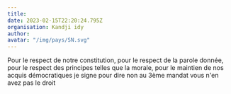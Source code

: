 ```yaml
---
title: 
date: 2023-02-15T22:20:24.795Z
organisation: Kandji idy 
author: 
avatar: "/img/pays/SN.svg"
---
```


Pour le respect de notre constitution, pour le respect de la parole donnée, pour le respect des principes telles que la morale, pour le maintien de nos acquis démocratiques je signe pour dire non au 3ème mandat vous n'en avez pas le droit 